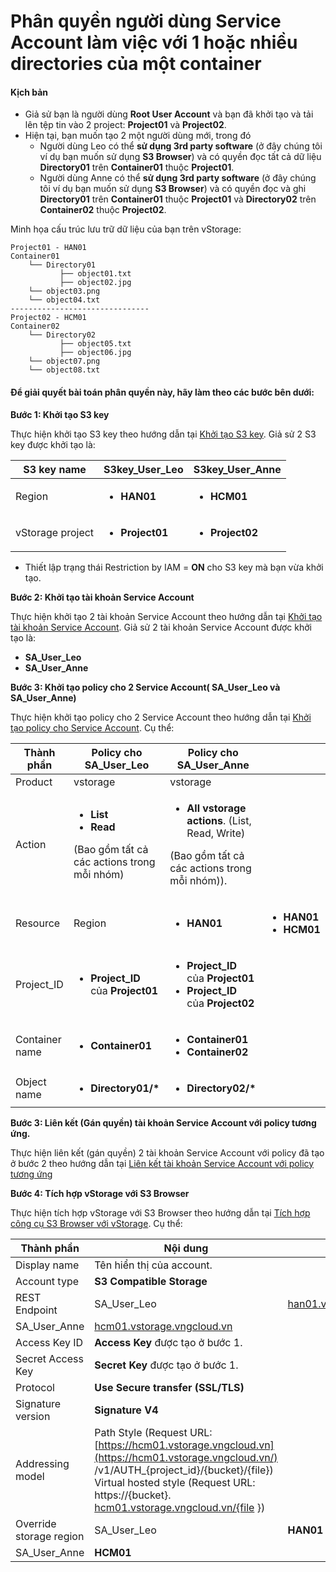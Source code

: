 # Phân quyền người dùng Service Account làm việc với 1 hoặc nhiều directories của một container

#### Kịch bản 

* Giả sử bạn là người dùng **Root User Account** và bạn đã khởi tạo và tải lên tệp tin vào 2 project: **Project01** và **Project02**.
* Hiện tại, bạn muốn tạo 2 một người dùng mới, trong đó
  * Người dùng Leo có thể **sử dụng 3rd party software** (ở đây chúng tôi ví dụ bạn muốn sử dụng **S3 Browser**) và có quyền đọc tất cả dữ liệu **Directory01** trên **Container01** thuộc **Project01**.
  * Người dùng Anne có thể **sử dụng 3rd party software** (ở đây chúng tôi ví dụ bạn muốn sử dụng **S3 Browser**) và có quyền đọc và ghi **Directory01** trên **Container01** thuộc **Project01** và **Directory02** trên **Container02** thuộc **Project02**.

Minh họa cấu trúc lưu trữ dữ liệu của bạn trên vStorage:

```
Project01 - HAN01            
Container01                                          
    └── Directory01                                            
           ├── object01.txt                                
           ├── object02.jpg
    └── object03.png
    └── object04.txt
-------------------------------
Project02 - HCM01          
Container02
    └── Directory02                                            
           ├── object05.txt                                
           ├── object06.jpg
    └── object07.png
    └── object08.txt
```

#### Để giải quyết bài toán phân quyền này, hãy làm theo các bước bên dưới: 

**Bước 1: Khởi tạo S3 key**

Thực hiện khởi tạo S3 key theo hướng dẫn tại [Khởi tạo S3 key](https://docs.vngcloud.vn/vng-cloud-document/vn/vstorage/object-storage/vstorage-hcm03/quan-ly-truy-cap/quan-ly-tai-khoan-truy-cap-vstorage/tai-khoan-service-account/khoi-tao-vstorage-credentials/khoi-tao-s3-key). Giả sử 2 S3 key được khởi tạo là:

| S3 key name      | **S3key\_User\_Leo**                         | **S3key\_User\_Anne**                        |
| ---------------- | -------------------------------------------- | -------------------------------------------- |
| Region           | <ul><li><strong>HAN01</strong></li></ul>     | <ul><li><strong>HCM01</strong></li></ul>     |
| vStorage project | <ul><li><strong>Project01</strong></li></ul> | <ul><li><strong>Project02</strong></li></ul> |

* Thiết lập trạng thái Restriction by IAM = **ON** cho S3 key mà bạn vừa khởi tạo.

**Bước 2: Khởi tạo tài khoản Service Account**

Thực hiện khởi tạo 2 tài khoản Service Account theo hướng dẫn tại [Khởi tạo tài khoản Service Account](https://docs.vngcloud.vn/vng-cloud-document/vn/vstorage/object-storage/vstorage-hcm03/quan-ly-truy-cap/quan-ly-tai-khoan-truy-cap-vstorage/tai-khoan-service-account/khoi-tao-tai-khoan-service-account). Giả sử 2 tài khoản Service Account được khởi tạo là:

* **SA\_User\_Leo**
* **SA\_User\_Anne**

**Bước 3: Khởi tạo policy cho 2 Service Account( SA\_User\_Leo và SA\_User\_Anne)**

Thực hiện khởi tạo policy cho 2 Service Account theo hướng dẫn tại [Khởi tạo policy cho Service Account](https://docs.vngcloud.vn/vng-cloud-document/vn/vstorage/object-storage/vstorage-hcm03/quan-ly-truy-cap/quan-ly-tai-khoan-truy-cap-vstorage/tai-khoan-service-account/khoi-tao-policy-cho-service-account). Cụ thể:

| Thành phần     | Policy cho SA\_User\_Leo                                                                                                | Policy cho SA\_User\_Anne                                                                                                                       |                                                                         |
| -------------- | ----------------------------------------------------------------------------------------------------------------------- | ----------------------------------------------------------------------------------------------------------------------------------------------- | ----------------------------------------------------------------------- |
| Product        | vstorage                                                                                                                | vstorage                                                                                                                                        |                                                                         |
| Action         | <ul><li><strong>List</strong></li><li><strong>Read</strong></li></ul><p>(Bao gồm tất cả các actions trong mỗi nhóm)</p> | <ul><li><strong>All vstorage actions</strong>. (List, Read, Write)</li></ul><p>(Bao gồm tất cả các actions trong mỗi nhóm)).</p>                |                                                                         |
| Resource       | Region                                                                                                                  | <ul><li><strong>HAN01</strong></li></ul>                                                                                                        | <ul><li><strong>HAN01</strong></li><li><strong>HCM01</strong></li></ul> |
| Project\_ID    | <ul><li><strong>Project_ID</strong> của <strong>Project01</strong></li></ul>                                            | <ul><li><strong>Project_ID</strong> của <strong>Project01</strong></li><li><strong>Project_ID</strong> của <strong>Project02</strong></li></ul> |                                                                         |
| Container name | <ul><li><strong>Container01</strong></li></ul>                                                                          | <ul><li><strong>Container01</strong></li><li><strong>Container02</strong></li></ul>                                                             |                                                                         |
| Object name    | <ul><li><strong>Directory01/*</strong></li></ul>                                                                        | <ul><li><strong>Directory02/*</strong></li></ul>                                                                                                |                                                                         |

**Bước 3: Liên kết (Gán quyền) tài khoản Service Account với policy tương ứng.**

Thực hiện liên kết (gán quyền) 2 tài khoản Service Account với policy đã tạo ở bước 2 theo hướng dẫn tại [Liên kết tài khoản Service Account với policy tương ứng](https://docs.vngcloud.vn/vng-cloud-document/vn/vstorage/object-storage/vstorage-hcm03/quan-ly-truy-cap/quan-ly-tai-khoan-truy-cap-vstorage/tai-khoan-service-account/lien-ket-tai-khoan-service-account-voi-policy-tuong-ung)

**Bước 4: Tích hợp vStorage với S3 Browser**

Thực hiện tích hợp vStorage với S3 Browser theo hướng dẫn tại [Tích hợp công cụ S3 Browser với vStorage](https://docs.vngcloud.vn/vng-cloud-document/vn/vstorage/object-storage/vstorage-hcm03/3rd-party-softwares/s3-browser/tich-hop-cong-cu-s3-browser-voi-vstorage). Cụ thể: 

| Thành phần | Nội dung |  |
| --- | --- | --- |
| Display name | Tên hiển thị của account. |  |
| Account type | **S3 Compatible Storage** |  |
| REST Endpoint | SA_User_Leo | [han01.vstorage.vngcloud.vn](http://han01.vstorage.vngcloud.vn/) |
| SA_User_Anne | [hcm01.vstorage.vngcloud.vn](http://hcm01.vstorage.vngcloud.vn/) |  |
| Access Key ID | **Access Key**  được tạo ở bước 1. |  |
| Secret Access Key | **Secret Key**  được tạo ở bước 1. |  |
| Protocol | **Use Secure transfer (SSL/TLS)** |  |
| Signature version | **Signature V4** |  |
| Addressing model | Path Style (Request URL:  [https://hcm01.vstorage.vngcloud.vn](https://hcm01.vstorage.vngcloud.vn/) /v1/AUTH_{project_id}/{bucket}/{file}) Virtual hosted style (Request URL: https://{bucket}. [hcm01.vstorage.vngcloud.vn/{file](http://hcm01.vstorage.vngcloud.vn/%7Bfile) }) |  |
| Override storage region | SA_User_Leo | **HAN01** |
| SA_User_Anne | **HCM01** |  |
